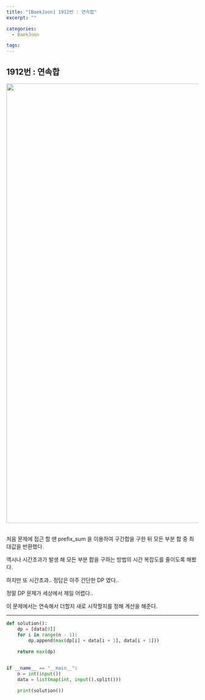 ```yaml
---
title: "[BaekJoon] 1912번 : 연속합"
excerpt: ""

categories:
  - BaekJoon

tags:
---
```


## 1912번 : 연속합

<center><img width="1150" alt="" src="https://user-images.githubusercontent.com/54533309/110597467-effeef80-81c3-11eb-867b-7ac4a2b80c07.png">
</center>


<br>

처음 문제에 접근 할 땐 prefix_sum 을 이용하여 구간합을 구한 뒤 모든 부분 합 중 최대값을 반환했다.

역시나 시간초과가 발생 해 모든 부분 합을 구하는 방법의 시간 복잡도를 줄이도록 해봤다.

하지만 또 시간초과.. 정답은 아주 간단한 DP 였다..

정말 DP 문제가 세상에서 제일 어렵다..

이 문제에서는 연속해서 더할지 새로 시작할지를 정해 계산을 해준다.

---

```python
def solution():
	dp = [data[0]]
	for i in range(n - 1):
		dp.append(max(dp[i] + data[i + 1], data[i + 1]))
    
	return max(dp)


if __name__ == "__main__":
	n = int(input())
	data = list(map(int, input().split()))

	print(solution())
```

<br>

